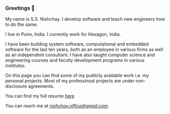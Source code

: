 ### Greetings 👋

My name is S.S. Nishchay. I develop software and teach new engineers how to do the same.

I live in Pune, India. I currently work for Hexagon, India.

I have been building system software, computational and embedded software for the last ten years, both as an employee in various firms as well as an independent consultant.
I have also taught computer science and engineering courses and faculty development programs in various institutes.

On this page you can find some of my publicly available work i.e. my personal projects. Most of my professinoal projects are  under non-disclosure agreements.

You can find my full resume [here](https://github.com/falconer24/falconer24/blob/ac71e5595bf15e178c6ab3e88fa4db61614c3f0f/cv_nishchay_mhatre_jan_2022.pdf)
<!-- Old resume
(https://github.com/falconer24/falconer24/blob/1d553dae90c2779b35598f83a9e25283d98eadb4/cv_nishchay_mhatre_dec_2021.pdf) 
-->

You can reach me at *nishchay.office@gmail.com*.

<!--
**falconer24/falconer24** is a ✨ _special_ ✨ repository because its `README.md` (this file) appears on your GitHub profile.

Here are some ideas to get you started:

- 🔭 I’m currently working on ...
- 🌱 I’m currently learning ...
- 👯 I’m looking to collaborate on ...
- 🤔 I’m looking for help with ...
- 💬 Ask me about ...
- 📫 How to reach me: ...
- 😄 Pronouns: ...
- ⚡ Fun fact: ...
-->
